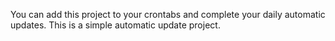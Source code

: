 You can add this project to your crontabs and complete your daily automatic updates.
This is a simple automatic update project.
